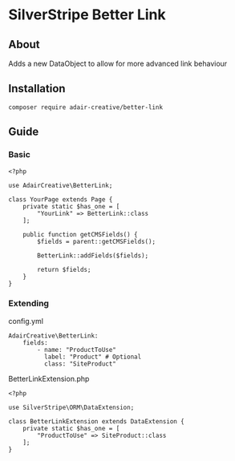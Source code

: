 # SilverStripe Better Link

## About

Adds a new DataObject to allow for more advanced link behaviour

## Installation

```
composer require adair-creative/better-link
```

## Guide

### Basic

```
<?php

use AdairCreative\BetterLink;

class YourPage extends Page {
	private static $has_one = [
		"YourLink" => BetterLink::class
	];

	public function getCMSFields() {
		$fields = parent::getCMSFields();
		
		BetterLink::addFields($fields);

		return $fields;
	}
}
```

### Extending

config.yml
```
AdairCreative\BetterLink:
	fields:
		- name: "ProductToUse"
		  label: "Product" # Optional
		  class: "SiteProduct"
```

BetterLinkExtension.php
```
<?php

use SilverStripe\ORM\DataExtension;

class BetterLinkExtension extends DataExtension {
	private static $has_one = [
		"ProductToUse" => SiteProduct::class
	];
}
```
